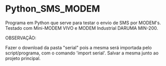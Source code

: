# Python_SMS_MODEM
 Programa em Python que serve para testar o envio de SMS por MODEM's. Testado com Mini-MODEM VIVO e MODEM Industrial DARUMA MIN-200. 
 
OBSERVAÇÃO:

Fazer o download da pasta "serial" pois a mesma será importada pelo script/programa, com o comando 'import serial'. Salvar a mesma junto ao projeto principal.
